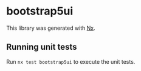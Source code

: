 # bootstrap5ui

This library was generated with [Nx](https://nx.dev).

## Running unit tests

Run `nx test bootstrap5ui` to execute the unit tests.
